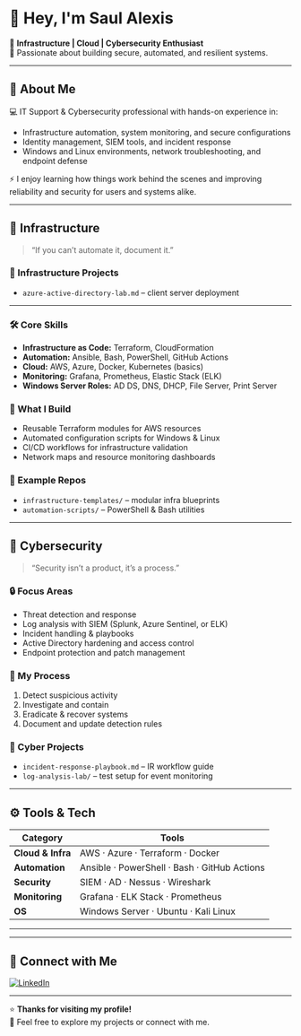 # 👋 Hey, I'm Saul Alexis

🚀 **Infrastructure | Cloud | Cybersecurity Enthusiast**  
🔧 Passionate about building secure, automated, and resilient systems.

---

## 🧠 About Me

💻 IT Support & Cybersecurity professional with hands-on experience in:
- Infrastructure automation, system monitoring, and secure configurations  
- Identity management, SIEM tools, and incident response  
- Windows and Linux environments, network troubleshooting, and endpoint defense  

⚡ I enjoy learning how things work behind the scenes and improving reliability and security for users and systems alike.

---

## 🔵 Infrastructure
> “If you can’t automate it, document it.”

### 📁 Infrastructure Projects
- `azure-active-directory-lab.md` – client server deployment  

---

### 🛠️ Core Skills
- **Infrastructure as Code:** Terraform, CloudFormation  
- **Automation:** Ansible, Bash, PowerShell, GitHub Actions  
- **Cloud:** AWS, Azure, Docker, Kubernetes (basics)  
- **Monitoring:** Grafana, Prometheus, Elastic Stack (ELK)  
- **Windows Server Roles:** AD DS, DNS, DHCP, File Server, Print Server  

### 📘 What I Build
- Reusable Terraform modules for AWS resources  
- Automated configuration scripts for Windows & Linux  
- CI/CD workflows for infrastructure validation  
- Network maps and resource monitoring dashboards  

### 📂 Example Repos
- `infrastructure-templates/` – modular infra blueprints  
- `automation-scripts/` – PowerShell & Bash utilities  

---

## 🔴 Cybersecurity
> “Security isn’t a product, it’s a process.”

### 🔒 Focus Areas
- Threat detection and response  
- Log analysis with SIEM (Splunk, Azure Sentinel, or ELK)  
- Incident handling & playbooks  
- Active Directory hardening and access control  
- Endpoint protection and patch management  

### 🧰 My Process
1. Detect suspicious activity  
2. Investigate and contain  
3. Eradicate & recover systems  
4. Document and update detection rules  

### 📁 Cyber Projects
- `incident-response-playbook.md` – IR workflow guide  
- `log-analysis-lab/` – test setup for event monitoring  

---

## ⚙️ Tools & Tech

| Category | Tools |
|-----------|-------|
| **Cloud & Infra** | AWS · Azure · Terraform · Docker |
| **Automation** | Ansible · PowerShell · Bash · GitHub Actions |
| **Security** | SIEM · AD · Nessus · Wireshark |
| **Monitoring** | Grafana · ELK Stack · Prometheus |
| **OS** | Windows Server · Ubuntu · Kali Linux |

---



---

## 🤝 Connect with Me
[![LinkedIn](https://img.shields.io/badge/LinkedIn-0A66C2?style=for-the-badge&logo=linkedin&logoColor=white)](https://www.linkedin.com/in/iamsaulalexis/)

---

⭐ **Thanks for visiting my profile!**  
💬 Feel free to explore my projects or connect with me.

